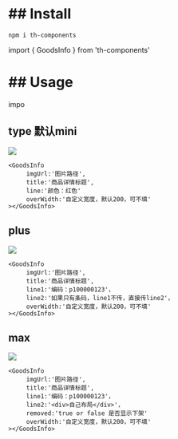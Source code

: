 # ## Install #

```
npm i th-components
```

import { GoodsInfo } from 'th-components'
# ## Usage #
impo
## type 默认mini ##
![](https://i.imgur.com/WCCuuqm.png)

    <GoodsInfo
		 imgUrl:'图片路径',
		 title:'商品详情标题',
		 line:'颜色：红色'
		 overWidth:'自定义宽度，默认200，可不填' 
	></GoodsInfo>
## plus  ##
  
 ![](https://i.imgur.com/V2zX5yp.png)

	<GoodsInfo
		 imgUrl:'图片路径',
		 title:'商品详情标题',
		 line1:'编码：p100000123'，
		 line2:'如果只有条码，line1不传，直接传line2'，
		 overWidth:'自定义宽度，默认200，可不填' 
	></GoodsInfo>
## max ##
![](https://i.imgur.com/Z9fqJI5.png)
	
	<GoodsInfo
		 imgUrl:'图片路径',
		 title:'商品详情标题',
		 line1:'编码：p100000123'，
		 line2:'<div>自己布局</div>'，
		 removed:'true or false 是否显示下架'
		 overWidth:'自定义宽度，默认200，可不填' 
	></GoodsInfo>

    

